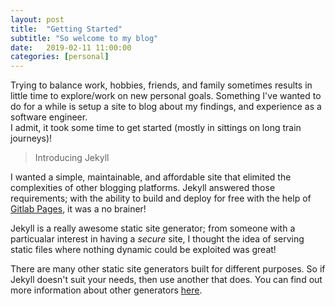 ```yaml
---
layout: post
title:  "Getting Started"
subtitle: "So welcome to my blog"
date:   2019-02-11 11:00:00
categories: [personal]
---
```


Trying to balance work, hobbies, friends, and family sometimes results in little time to explore/work on new personal goals.
Something I've wanted to do for a while is setup a site to blog about my findings, and experience as a software engineer.  
I admit, it took some time to get started (mostly in sittings on long train journeys)!  

> Introducing Jekyll

I wanted a simple, maintainable, and affordable site that elimited the complexities of other blogging platforms. Jekyll answered those requirements; with the ability to build and deploy for free with the help of [Gitlab Pages][gitlab-pages-info], it was a no brainer!

Jekyll is a really awesome static site generator; from someone with a particualar interest in having a *secure* site, I thought the idea of serving static files where nothing dynamic could be exploited was great!

There are many other static site generators built for different purposes. So if Jekyll doesn't suit your needs, then use another that does. You can find out more information about other generators [here][static-site-examples].

[gitlab-pages-info]:		https://about.gitlab.com/product/pages/
[static-site-examples]:		https://www.staticgen.com/